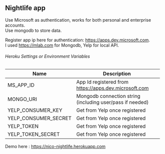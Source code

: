 ## Nightlife app

Use Microsoft as authentication, works for both personal and enterprise accounts.  
Use mongodb to store data.  

Register app ip here for authentication: https://apps.dev.microsoft.com.  
I used https://mlab.com for Mongodb, Yelp for local API.

###### Heroku Settings or Environment Variables  
|  Name                |  Description              
|----------------------|-------------------------------------------------------
| MS_APP_ID            |  App Id registered from https://apps.dev.microsoft.com  
| MONGO_URI            |  Mongodb connection string (including user/pass if needed)  
| YELP_CONSUMER_KEY    |  Get from Yelp once registered  
| YELP_CONSUMER_SECRET |  Get from Yelp once registered  
| YELP_TOKEN           |  Get from Yelp once registered  
| YELP_TOKEN_SECRET    |  Get from Yelp once registered  


Demo here : https://nico-nightlife.herokuapp.com
